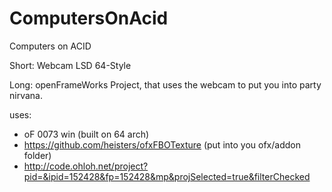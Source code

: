 ComputersOnAcid
===============

Computers on ACID

Short: Webcam LSD 64-Style

Long: openFrameWorks Project, that uses the webcam to put you into party nirvana.

uses: 
* oF 0073 win (built on 64 arch)
* https://github.com/heisters/ofxFBOTexture (put into you ofx/addon folder)
* http://code.ohloh.net/project?pid=&ipid=152428&fp=152428&mp&projSelected=true&filterChecked
